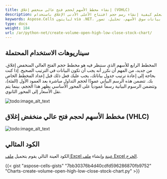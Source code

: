 ```yaml
---
title: إنشاء مخطط الأسهم لحجم فتح عالي منخفض إغلاق (VOHLC)
description: تعلم كيفية إنشاء رسم حجم افتتاح الأعلى الأدنى الإغلاق باستخدام Aspose.Cells لبایتون via .NET. ستوضح دليلنا كيفية رسم بيانات سوق الأسهم، بما في ذلك الحجم، الافتتاح، الأعلى، الأدنى، والإغلاق، على رسم بياني لتحليل وتحسين التصور.
keywords: Aspose.Cells لبایتون via .NET، رسم حجم افتتاح الأعلى الأدنى الإغلاق، بيانات سوق الأسهم، تحليل، تصور.
type: docs
weight: 184
url: /ar/python-net/create-volume-open-high-low-close-stock-chart/
---
```


## **سيناريوهات الاستخدام المحتملة**
المخطط الرابع للأسهم الذي سننظر فيه هو مخطط حجم الفتح العالي المنخفض إغلاق. من جديد، من المهم أن نكرر أنه يجب أن تكون البيانات في الترتيب الصحيح. إذا كنت بحاجة إلى إعادة ترتيب جدول بياناتك، يجب عليك فعل ذلك قبل إعداد المخطط الخاص بك.
تتضمن هذه الرسم البياني عمودًا لحجم التداول مباشرة بعد العمود الأول (الفئة)، وتتضمن الرسوم البيانية رسماً عمودياً على المحور الأساسي يظهر هذا الحجم، بينما يتم نقل الأسعار إلى المحور الثانوي.

![todo:image_alt_text](data.png)

## **مخطط الأسهم لحجم فتح عالي منخفض إغلاق (VHLC)**

![todo:image_alt_text](sample.png)

## **الكود المثالي**
الكود العينة التالي يقوم بتحميل [ملف Excel عينة](Volume-Open-High-Low-Close.xlsx) وإنشاء [ملف Excel الخرج](out.xlsx).

{{< gist "aspose-cells-gists" "7bb30376b4d40cdfd596286870fb9752" "Charts-create-volume-open-high-low-close-stock-chart.py" >}}
